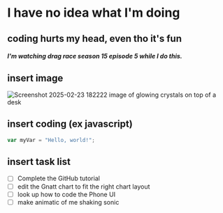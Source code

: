# I have no idea what I'm doing
## coding hurts my head, even tho it's fun
##### I'm watching drag race season 15 episode 5 while I do this. 

## insert image 
![Screenshot 2025-02-23 182222 image of glowing crystals on top of a desk](https://github.com/user-attachments/assets/dbe2c5e7-6249-4ce8-bff5-4165a259737d)

## insert coding (ex javascript) 
``` javascript
var myVar = "Hello, world!";
```

## insert task list
- [ ] Complete the GitHub tutorial 
- [ ] edit the Gnatt chart to fit the right chart layout
- [ ] look up how to code the Phone UI
- [ ] make animatic of me shaking sonic
